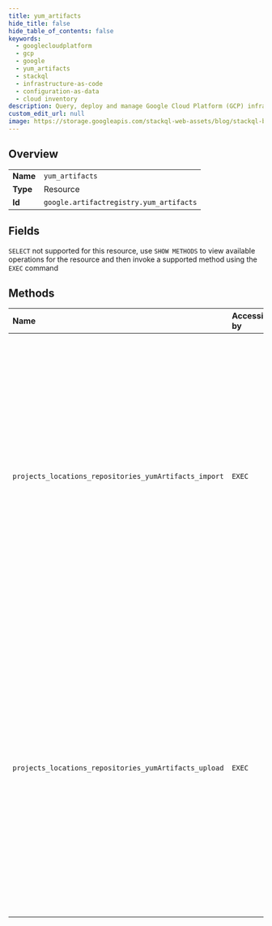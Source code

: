 ```yaml
---
title: yum_artifacts
hide_title: false
hide_table_of_contents: false
keywords:
  - googlecloudplatform
  - gcp
  - google
  - yum_artifacts
  - stackql
  - infrastructure-as-code
  - configuration-as-data
  - cloud inventory
description: Query, deploy and manage Google Cloud Platform (GCP) infrastructure and resources using SQL
custom_edit_url: null
image: https://storage.googleapis.com/stackql-web-assets/blog/stackql-blog-post-featured-image.png
---
```

  
    

## Overview
<table><tbody>
<tr><td><b>Name</b></td><td><code>yum_artifacts</code></td></tr>
<tr><td><b>Type</b></td><td>Resource</td></tr>
<tr><td><b>Id</b></td><td><code>google.artifactregistry.yum_artifacts</code></td></tr>
</tbody></table>

## Fields
`SELECT` not supported for this resource, use `SHOW METHODS` to view available operations for the resource and then invoke a supported method using the `EXEC` command  
## Methods
| Name | Accessible by | Required Params | Description |
|:-----|:--------------|:----------------|:------------|
| `projects_locations_repositories_yumArtifacts_import` | `EXEC` | `parent` | Imports Yum (RPM) artifacts. The returned Operation will complete once the resources are imported. Package, Version, and File resources are created based on the imported artifacts. Imported artifacts that conflict with existing resources are ignored. |
| `projects_locations_repositories_yumArtifacts_upload` | `EXEC` | `parent` | Directly uploads a Yum artifact. The returned Operation will complete once the resources are uploaded. Package, Version, and File resources are created based on the imported artifact. Imported artifacts that conflict with existing resources are ignored. |
